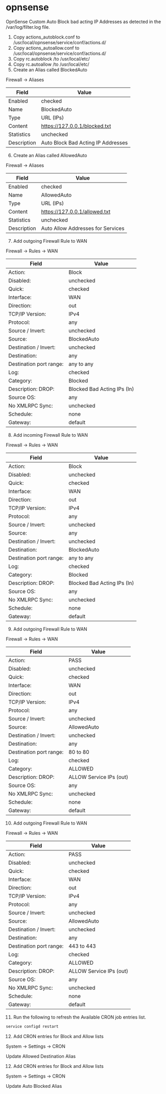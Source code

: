 # opnsense

OpnSense Custom Auto Block bad acting IP Addresses as detected in the /var/log/filter.log file.

1) Copy actions_autoblock.conf to /usr/local/opnsense/service/conf/actions.d/
2) Copy actions_autoallow.conf to /usr/local/opnsense/service/conf/actions.d/
3) Copy rc.autoblock /to /usr/local/etc/
4) Copy rc.autoallow /to /usr/local/etc/
5) Create an Alias called BlockedAuto

Firewall -> Aliases

| Field       | Value                              |
|-------------|------------------------------------|
| Enabled     | checked                            |
| Name        | BlockedAuto                        |
| Type        | URL (IPs)                          |
| Content     | https://127.0.0.1/blocked.txt      |
| Statistics  | unchecked                          |
| Description | Auto Block Bad Acting IP Addresses |

6) Create an Alias called AllowedAuto

Firewall -> Aliases

| Field       | Value                              |
|-------------|------------------------------------|
| Enabled     | checked                            |
| Name        | AllowedAuto                        |
| Type        | URL (IPs)                          |
| Content     | https://127.0.0.1/allowed.txt      |
| Statistics  | unchecked                          |
| Description | Auto Allow Addresses for Services  |

7) Add outgoing Firewall Rule to WAN

Firewall -> Rules -> WAN

| Field                     | Value                             |
|---------------------------|-----------------------------------|
| Action:                   | Block                             |
| Disabled:                 | unchecked                         |
| Quick:                    | checked                           |
| Interface:                | WAN                               |
| Direction:                | out                               |
| TCP/IP Version:           | IPv4                              |
| Protocol:                 | any                               |
| Source / Invert:          | unchecked                         |
| Source:                   | BlockedAuto                       |
| Destination / Invert:     | unchecked                         |
| Destination:              | any                               |
| Destination port range:   | any to any                        |
| Log:                      | checked                           |
| Category:                 | Blocked                           |
| Description: DROP:        | Blocked Bad Acting IPs (In)       |
| Source OS:                | any                               |
| No XMLRPC Sync:           | unchecked                         |
| Schedule:                 | none                              |
| Gateway:                  | default                           |

8) Add incoming Firewall Rule to WAN

Firewall -> Rules -> WAN

| Field                     | Value                             |
|---------------------------|-----------------------------------|
| Action:                   | Block                             |
| Disabled:                 | unchecked                         |
| Quick:                    | checked                           |
| Interface:                | WAN                               |
| Direction:                | out                               |
| TCP/IP Version:           | IPv4                              |
| Protocol:                 | any                               |
| Source / Invert:          | unchecked                         |
| Source:                   | any                               |
| Destination / Invert:     | unchecked                         |
| Destination:              | BlockedAuto                       |
| Destination port range:   | any to any                        |
| Log:                      | checked                           |
| Category:                 | Blocked                           |
| Description: DROP:        | Blocked Bad Acting IPs (In)       |
| Source OS:                | any                               |
| No XMLRPC Sync:           | unchecked                         |
| Schedule:                 | none                              |
| Gateway:                  | default                           |

9) Add outgoing Firewall Rule to WAN

Firewall -> Rules -> WAN

| Field                     | Value                             |
|---------------------------|-----------------------------------|
| Action:                   | PASS                              |
| Disabled:                 | unchecked                         |
| Quick:                    | checked                           |
| Interface:                | WAN                               |
| Direction:                | out                               |
| TCP/IP Version:           | IPv4                              |
| Protocol:                 | any                               |
| Source / Invert:          | unchecked                         |
| Source:                   | AllowedAuto                       |
| Destination / Invert:     | unchecked                         |
| Destination:              | any                               |
| Destination port range:   | 80 to 80                          |
| Log:                      | checked                           |
| Category:                 | ALLOWED                           |
| Description: DROP:        | ALLOW Service IPs (out)           |
| Source OS:                | any                               |
| No XMLRPC Sync:           | unchecked                         |
| Schedule:                 | none                              |
| Gateway:                  | default                           |

10) Add outgoing Firewall Rule to WAN

Firewall -> Rules -> WAN

| Field                     | Value                             |
|---------------------------|-----------------------------------|
| Action:                   | PASS                              |
| Disabled:                 | unchecked                         |
| Quick:                    | checked                           |
| Interface:                | WAN                               |
| Direction:                | out                               |
| TCP/IP Version:           | IPv4                              |
| Protocol:                 | any                               |
| Source / Invert:          | unchecked                         |
| Source:                   | AllowedAuto                       |
| Destination / Invert:     | unchecked                         |
| Destination:              | any                               |
| Destination port range:   | 443 to 443                        |
| Log:                      | checked                           |
| Category:                 | ALLOWED                           |
| Description: DROP:        | ALLOW Service IPs (out)           |
| Source OS:                | any                               |
| No XMLRPC Sync:           | unchecked                         |
| Schedule:                 | none                              |
| Gateway:                  | default                           |

11) Run the following to refresh the Available CRON job entries list.

``` bash
service configd restart
```

12) Add CRON entries for Block and Allow lists

System -> Settings -> CRON

  Update Allowed Destination Alias
  
 12) Add CRON entries for Block and Allow lists

System -> Settings -> CRON

  Update Auto Blocked Alias
